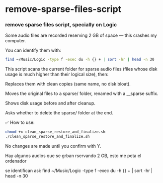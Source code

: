 # remove-sparse-files-script
### remove sparse files script, specially on Logic
Some audio files are recorded reserving 2 GB of space — this crashes my computer.

You can identify them with:
```bash
find ~/Music/Logic -type f -exec du -h {} + | sort -hr | head -n 30
```


This script scans the current folder for sparse audio files (files whose disk usage is much higher than their logical size), then:

Replaces them with clean copies (same name, no disk bloat).

Moves the original files to a sparse/ folder, renamed with a __sparse suffix.

Shows disk usage before and after cleanup.

Asks whether to delete the sparse/ folder at the end.

✅ How to use:
```bash
chmod +x clean_sparse_restore_and_finalize.sh
./clean_sparse_restore_and_finalize.sh
```

No changes are made until you confirm with Y.


Hay algunos audios que se grban rservando 2 GB, esto me peta el ordenador

se identifican asi:
find ~/Music/Logic -type f -exec du -h {} + | sort -hr | head -n 30


